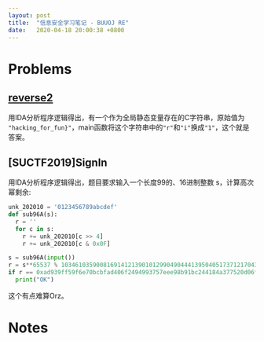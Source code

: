 ```yaml
---
layout: post
title:  "信息安全学习笔记 - BUUOJ RE"
date:   2020-04-18 20:00:38 +0800
---
```


# Problems


## [reverse2](https://files.buuoj.cn/files/ef0881fc76e5bcd756b554874ef99bec/e8722e94-93d7-45d5-aa06-a7aa26ce01a1.rar?token=eyJ1c2VyX2lkIjo4NDA1LCJ0ZWFtX2lkIjpudWxsLCJmaWxlX2lkIjoxNTJ9.Xpr3Yw.kfu47ehvSRF0OkauvE9cDn0GiUk)

用IDA分析程序逻辑得出，有一个作为全局静态变量存在的C字符串，原始值为 `"hacking_for_fun}"`，main函数将这个字符串中的`"r"`和`"i"`换成`"1"`，这个就是答案。

## [SUCTF2019]SignIn

用IDA分析程序逻辑得出，题目要求输入一个长度99的、16进制整数 s，计算高次幂剩余:

```python
unk_202010 = '0123456789abcdef'
def sub96A(s):
  r = ''
  for c in s:
    r += unk_202010[c >> 4]
    r += unk_202010[c & 0x0F]

s = sub96A(input())
r = s**65537 % 10346103590081691412139010129904904441395040517371217043416168653
if r == 0xad939ff59f6e70bcbfad406f2494993757eee98b91bc244184a377520d06fc35:
  print("OK")
```

这个有点难算Orz。


# Notes



